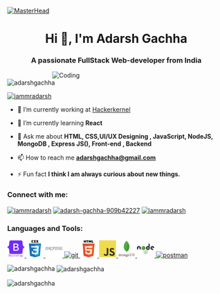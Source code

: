 [![MasterHead](https://pbs.twimg.com/profile_banners/1433767940986335234/1667894654/1500x500)](https://AdarshGachha.io)
<h1 align="center">Hi 👋, I'm Adarsh Gachha</h1>
<h3 align="center">A passionate FullStack Web-developer from India</h3>
<img align="right"  width="400" src="https://cdn.dribbble.com/users/1162077/screenshots/3848914/programmer.gif" alt="Coding">

<p align="left"> <img src="https://komarev.com/ghpvc/?username=adarshgachha&label=Profile%20views&color=0e75b6&style=flat" alt="adarshgachha" /> </p>

<p align="left"> <a href="https://twitter.com/iammradarsh" target="blank"><img src="https://img.shields.io/twitter/follow/iammradarsh?logo=twitter&style=for-the-badge" alt="iammradarsh" /></a> </p>

- 🔭 I’m currently working at [Hackerkernel](https://hackerkernel.com)

- 🌱 I’m currently learning **React**

- 💬 Ask me about **HTML, CSS,UI/UX Designing , JavaScript, NodeJS, MongoDB , Express JS(), Front-end , Backend**

- 📫 How to reach me **adarshgachha@gmail.com**

- ⚡ Fun fact **I think I am always curious about new things.**

<h3 align="left">Connect with me:</h3>
<p align="left">
<a href="https://twitter.com/iammradarsh" target="blank"><img align="center" src="https://raw.githubusercontent.com/rahuldkjain/github-profile-readme-generator/master/src/images/icons/Social/twitter.svg" alt="iammradarsh" height="30" width="40" /></a>
<a href="https://linkedin.com/in/adarsh-gachha-909b42227" target="blank"><img align="center" src="https://raw.githubusercontent.com/rahuldkjain/github-profile-readme-generator/master/src/images/icons/Social/linked-in-alt.svg" alt="adarsh-gachha-909b42227" height="30" width="40" /></a>
<a href="https://instagram.com/iammradarsh" target="blank"><img align="center" src="https://raw.githubusercontent.com/rahuldkjain/github-profile-readme-generator/master/src/images/icons/Social/instagram.svg" alt="iammradarsh" height="30" width="40" /></a>
</p>

<h3 align="left">Languages and Tools:</h3>
<p align="left"> <a href="https://getbootstrap.com" target="_blank" rel="noreferrer"> <img src="https://raw.githubusercontent.com/devicons/devicon/master/icons/bootstrap/bootstrap-plain-wordmark.svg" alt="bootstrap" width="40" height="40"/> </a> <a href="https://www.w3schools.com/css/" target="_blank" rel="noreferrer"> <img src="https://raw.githubusercontent.com/devicons/devicon/master/icons/css3/css3-original-wordmark.svg" alt="css3" width="40" height="40"/> </a> <a href="https://expressjs.com" target="_blank" rel="noreferrer"> <img src="https://raw.githubusercontent.com/devicons/devicon/master/icons/express/express-original-wordmark.svg" alt="express" width="40" height="40"/> </a> <a href="https://git-scm.com/" target="_blank" rel="noreferrer"> <img src="https://www.vectorlogo.zone/logos/git-scm/git-scm-icon.svg" alt="git" width="40" height="40"/> </a> <a href="https://www.w3.org/html/" target="_blank" rel="noreferrer"> <img src="https://raw.githubusercontent.com/devicons/devicon/master/icons/html5/html5-original-wordmark.svg" alt="html5" width="40" height="40"/> </a> <a href="https://developer.mozilla.org/en-US/docs/Web/JavaScript" target="_blank" rel="noreferrer"> <img src="https://raw.githubusercontent.com/devicons/devicon/master/icons/javascript/javascript-original.svg" alt="javascript" width="40" height="40"/> </a> <a href="https://www.mongodb.com/" target="_blank" rel="noreferrer"> <img src="https://raw.githubusercontent.com/devicons/devicon/master/icons/mongodb/mongodb-original-wordmark.svg" alt="mongodb" width="40" height="40"/> </a> <a href="https://nodejs.org" target="_blank" rel="noreferrer"> <img src="https://raw.githubusercontent.com/devicons/devicon/master/icons/nodejs/nodejs-original-wordmark.svg" alt="nodejs" width="40" height="40"/> </a> <a href="https://postman.com" target="_blank" rel="noreferrer"> <img src="https://www.vectorlogo.zone/logos/getpostman/getpostman-icon.svg" alt="postman" width="40" height="40"/> </a> </p>

<p><img align="left" src="https://github-readme-stats.vercel.app/api/top-langs?username=adarshgachha&show_icons=true&locale=en&layout=compact" alt="adarshgachha" /></p>

<p>&nbsp;<img align="center" src="https://github-readme-stats.vercel.app/api?username=adarshgachha&show_icons=true&locale=en" alt="adarshgachha" /></p>

<p><img align="center" src="https://github-readme-streak-stats.herokuapp.com/?user=adarshgachha&" alt="adarshgachha" /></p>
